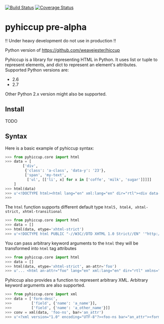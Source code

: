 [![Build Status](https://travis-ci.org/nbessi/pyhiccup.svg?branch=master)](https://travis-ci.org/nbessi/pyhiccup)
[![Coverage Status](https://coveralls.io/repos/nbessi/pyhiccup/badge.png)](https://coveralls.io/r/nbessi/pyhiccup)

pyhiccup pre-alpha
==================

!! Under heavy development do not use in production !!

Python version of https://github.com/weavejester/hiccup


Pyhiccup is a library for representing HTML in Python. It uses list or tuple
to represent elements, and dict to represent an element's attributes.
Supported Python versions are:

 - 2.6
 - 2.7

Other Python 2.x version might also be supported.

Install
-------
TODO

Syntax
------

Here is a basic example of pyhiccup syntax:

```python
>>> from pyhiccup.core import html
>>> data = [
        ['div',
         {'class': 'a-class', 'data-y': '23'},
         ['span', 'my-text',
          ['ul', [['li', x] for x in ['coffe', 'milk', 'sugar']]]]]
    ]
>>> html(data)
>>> u'<!DOCTYPE html><html lang="en" xml:lang="en" dir="rtl"><div data-y="23" class="a-class"><span>my-text<ul><li>café<li>milk<li>sugar</ul></span></div></html>'
>>>
```

The `html` function supports different default type `html5, html4, xhtml-strict, xhtml-transitional`

```python
>>> from pyhiccup.core import html
>>> data = []
>>> html(data, etype='xhtml-strict')
>>> u'<!DOCTYPE html PUBLIC "-//W3C//DTD XHTML 1.0 Strict//EN" '"http://www.w3.org/TR/xhtml1/DTD/xhtml1-strict.dtd"> <html lang="en" xml:lang="en" dir="rtl" xmlns="http://www.w3.org/1999/xhtml"/>'
```
You can pass arbitrary keyword arguments to the `html` they will be transformed into `html` tag attributes

```python
>>> from pyhiccup.core import html
>>> data = []
>>> html(data, etype='xhtml-strict', an-attr='foo')
>>> u'... <html an-attr="foo" lang="en" xml:lang="en" dir="rtl" xmlns="http://www.w3.org/1999/xhtml"/>'
```
Pyhiccup also provides a function to represent arbitrary XML. Arbitrary keyword arguments are also supported.

```python
>>> from pyhiccup.core import xml
>>> data = ['form-desc',
>>>         ['field', {'name': 'a_name'}],
>>>         ['field', {'name': 'a_other_name'}]]
>>> conv = xml(data, 'foo-ns', bar='an_attr')
>>> u'<?xml version="1.0" encoding="UTF-8"?><foo-ns bar="an_attr"><form-desc><field name="a_name"/><field name="a_other_name"/></form-desc></foo-ns>'
```
